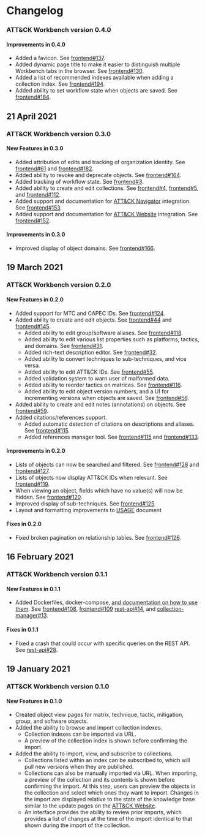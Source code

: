 <!--    CHANGELOG FORMAT                                                -->
<!--                                                                    -->
<!--    Completed Entry template:                                       -->
<!--                                                                    -->
<!--    ## Date in DD MMM YYYY format                                   -->
<!--    ### ATT&CK Workbench version ##.##.##                           -->
<!--    #### New Features                                               -->
<!--    #### Improvements                                               -->
<!--    #### Fixes                                                      -->
<!--                                                                    -->
<!--    Entries for pull request template:                              -->
<!--                                                                    -->
<!--    ## Changes staged on develop                                    -->
<!--    #### New Features                                               -->
<!--    #### Improvements                                               -->
<!--    #### Fixes                                                      -->
<!--                                                                    -->
<!--                                                                    -->
<!--    VERSION NUMBERING                                               -->
<!--                                                                    -->
<!--    app versions are set up in a major.minor.patch format:          -->
<!--    MAJOR updates are when we release major new features or         -->
<!--          pages                                                     -->
<!--    MINOR updates are when we improve a small number of             -->
<!--          existing features                                         -->
<!--    PATCH updates are when a bugfix is made without the             -->
<!--          addition of notable features. When PATCH is 0 it can      -->
<!--          be omitted                                                -->
<!--                                                                    -->
<!--    Versions must match across repos, and must be reflected in      -->
<!--    each repo's package.json file's version marking.                -->

# Changelog

### ATT&CK Workbench version 0.4.0
#### Improvements in 0.4.0
- Added a favicon. See [frontend#137](https://github.com/center-for-threat-informed-defense/attack-workbench-frontend/issues/137).
- Added dynamic page title to make it easier to distinguish multiple Workbench tabs in the browser. See [frontend#130](https://github.com/center-for-threat-informed-defense/attack-workbench-frontend/issues/130).
- Added a list of recommended indexes available when adding a collection index. See [frontend#194](https://github.com/center-for-threat-informed-defense/attack-workbench-frontend/issues/194).
- Added ability to set workflow state when objects are saved. See [frontend#184](https://github.com/center-for-threat-informed-defense/attack-workbench-frontend/issues/184).
## 21 April 2021
### ATT&CK Workbench version 0.3.0
#### New Features in 0.3.0
- Added attribution of edits and tracking of organization identity. See [frontend#61](https://github.com/center-for-threat-informed-defense/attack-workbench-frontend/issues/124) and [frontend#182](https://github.com/center-for-threat-informed-defense/attack-workbench-frontend/issues/61).
- Added ability to revoke and deprecate objects. See [frontend#164](https://github.com/center-for-threat-informed-defense/attack-workbench-frontend/issues/164).
- Added tracking of workflow state. See [frontend#3](https://github.com/center-for-threat-informed-defense/attack-workbench-frontend/issues/3).
- Added ability to create and edit collections. See [frontend#4](https://github.com/center-for-threat-informed-defense/attack-workbench-frontend/issues/4), [frontend#5](https://github.com/center-for-threat-informed-defense/attack-workbench-frontend/issues/5), and [frontend#112](https://github.com/center-for-threat-informed-defense/attack-workbench-frontend/issues/112).
- Added support and documentation for [ATT&CK Navigator](https://github.com/mitre-attack/attack-navigator) integration. See [frontend#153](https://github.com/center-for-threat-informed-defense/attack-workbench-frontend/issues/153).
- Added support and documentation for [ATT&CK Website](https://github.com/mitre-attack/attack-website/) integration. See [frontend#152](https://github.com/center-for-threat-informed-defense/attack-workbench-frontend/issues/152).

#### Improvements in 0.3.0
- Improved display of object domains. See [frontend#166](https://github.com/center-for-threat-informed-defense/attack-workbench-frontend/issues/166).

## 19 March 2021

### ATT&CK Workbench version 0.2.0
#### New Features in 0.2.0
- Added support for MTC and CAPEC IDs. See [frontend#124](https://github.com/center-for-threat-informed-defense/attack-workbench-frontend/issues/124).
- Added ability to create and edit objects. See [frontend#44](https://github.com/center-for-threat-informed-defense/attack-workbench-frontend/issues/44) and [frontend#145](https://github.com/center-for-threat-informed-defense/attack-workbench-frontend/issues/145).
    - Added ability to edit group/software aliases. See [frontend#118](https://github.com/center-for-threat-informed-defense/attack-workbench-frontend/issues/118).
    - Added ability to edit various list properties such as platforms, tactics, and domains. See [frontend#31](https://github.com/center-for-threat-informed-defense/attack-workbench-frontend/issues/31).
    - Added rich-text description editor. See [frontend#32](https://github.com/center-for-threat-informed-defense/attack-workbench-frontend/issues/32).
    - Added ability to convert techniques to sub-techniques, and vice versa.
    - Added ability to edit ATT&CK IDs. See [frontend#55](https://github.com/center-for-threat-informed-defense/attack-workbench-frontend/issues/55).
    - Added validation system to warn user of malformed data.
    - Added ability to reorder tactics on matrices. See [frontend#116](https://github.com/center-for-threat-informed-defense/attack-workbench-frontend/issues/116).
    - Added ability to edit object version numbers, and a UI for incrementing versions when objects are saved. See [frontend#56](https://github.com/center-for-threat-informed-defense/attack-workbench-frontend/issues/56).
- Added ability to create and edit notes (annotations) on objects. See [frontend#59](https://github.com/center-for-threat-informed-defense/attack-workbench-frontend/issues/59).
- Added citations/references support.
    - Added automatic detection of citations on descriptions and aliases. See [frontend#115](https://github.com/center-for-threat-informed-defense/attack-workbench-frontend/issues/115).
    - Added references manager tool. See [frontend#115](https://github.com/center-for-threat-informed-defense/attack-workbench-frontend/issues/115) and [frontend#133](https://github.com/center-for-threat-informed-defense/attack-workbench-frontend/issues/133).

#### Improvements in 0.2.0
- Lists of objects can now be searched and filtered. See [frontend#128](https://github.com/center-for-threat-informed-defense/attack-workbench-frontend/issues/128) and [frontend#127](https://github.com/center-for-threat-informed-defense/attack-workbench-frontend/issues/127).
- Lists of objects now display ATT&CK IDs when relevant. See [frontend#119](https://github.com/center-for-threat-informed-defense/attack-workbench-frontend/issues/119).
- When viewing an object, fields which have no value(s) will now be hidden. See [frontend#120](https://github.com/center-for-threat-informed-defense/attack-workbench-frontend/issues/120).
- Improved display of sub-techniques. See [frontend#125](https://github.com/center-for-threat-informed-defense/attack-workbench-frontend/issues/125).
- Layout and formatting improvements to [USAGE](/docs/usage.md) document

#### Fixes in 0.2.0
- Fixed broken pagination on relationship tables. See [frontend#126](https://github.com/center-for-threat-informed-defense/attack-workbench-frontend/issues/126).

## 16 February 2021
### ATT&CK Workbench version 0.1.1
#### New Features in 0.1.1
- Added Dockerfiles, docker-compose, [and documentation on how to use them](https://github.com/center-for-threat-informed-defense/attack-workbench-frontend/tree/master/docs/docker-compose.md). See [frontend#108](https://github.com/center-for-threat-informed-defense/attack-workbench-frontend/issues/108), [frontend#109](https://github.com/center-for-threat-informed-defense/attack-workbench-frontend/issues/109) [rest-api#14](https://github.com/center-for-threat-informed-defense/attack-workbench-rest-api/issues/14), and [collection-manager#13](https://github.com/center-for-threat-informed-defense/attack-workbench-collection-manager/issues/13).

#### Fixes in 0.1.1
- Fixed a crash that could occur with specific queries on the REST API. See [rest-api#28](https://github.com/center-for-threat-informed-defense/attack-workbench-rest-api/issues/28).

## 19 January 2021
### ATT&CK Workbench version 0.1.0
#### New Features in 0.1.0
- Created object view pages for matrix, technique, tactic, mitigation, group, and software objects.
- Added the ability to browse and import collection indexes.
    - Collection indexes can be imported via URL.
    - A preview of the collection index is shown before confirming the import.
- Added the ability to import, view, and subscribe to collections.
    - Collections listed within an index can be subscribed to, which will pull new versions when they are published.
    - Collections can also be manually imported via URL. When importing, a preview of the collection and its contents is shown before confirming the import. At this step, users can preview the objects in the collection and select which ones they want to import. Changes in the import are displayed relative to the state of the knowledge base similar to the update pages on the [ATT&CK Website](https://attack.mitre.org/resources/updates/).
    - An interface provides the ability to review prior imports, which provides a list of changes at the time of the import identical to that shown during the import of the collection.